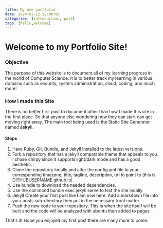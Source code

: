 ```yaml
---
title: My new portfolio
date: 2024-02-12 12:00:00 
categories: [introduction, post]
tags: [hello,welcome]
---
```


# Welcome to my Portfolio Site!
### Objective
The purpose of this website is to document all of my learning progress in the world of Computer Science. It is to better track my learning in various domains such as security, system administration, cloud, coding, and much more!

### How I made this Site
There is no better first post to document other than how I made this site in the first place. So that anyone else wondering how they can start can get moving right away. The main tool being used is the Static Site Generator named **Jekyll**.
#### Steps
<ol>
  <li>Have Ruby, Git, Bundle, and Jekyll installed to the latest versions.</li>
  <li>Fork a repository that has a jekyll compatable theme that appeals to you. I chose chirpy since it supports light/dark mode and has a good aesthetic.</li>
  <li>Clone the repository locally and alter the config.yml file to your corresponding timezone, title, tagline, description, url to point to (this is GITHUBUSERNAME.github.io).</li>
  <li>Use bundle to download the needed dependencies.</li>
  <li>Use the command 
  bundle exec jekyll serve to test the site locally.</li>
  <li> Jekyll Create your first post like I am now here. Add a markdown file into your posts sub-directory then put in the necessary front matter.</li>
  <li>Push the new code to your repository. This is when the site itself will be built and the code will be analyzed with ubuntu then added to pages</li>
</ol>

That's it! Hope you enjoyed my first post there are many more to come.


